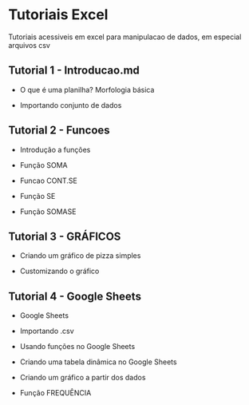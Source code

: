 # Tutoriais Excel

Tutoriais acessiveis em excel para manipulacao de dados, em especial arquivos csv

## Tutorial 1 - Introducao.md

* O que é uma planilha? Morfologia básica

* Importando conjunto de dados

## Tutorial 2 - Funcoes

* Introdução a funções

* Função SOMA

* Funcao CONT.SE

* Função SE

* Função SOMASE

## Tutorial 3 - GRÁFICOS

* Criando um gráfico de pizza simples

* Customizando o gráfico

## Tutorial 4 - Google Sheets

* Google Sheets

* Importando .csv

* Usando funções no Google Sheets

* Criando uma tabela dinâmica no Google Sheets

* Criando um gráfico a partir dos dados

* Função FREQUÊNCIA